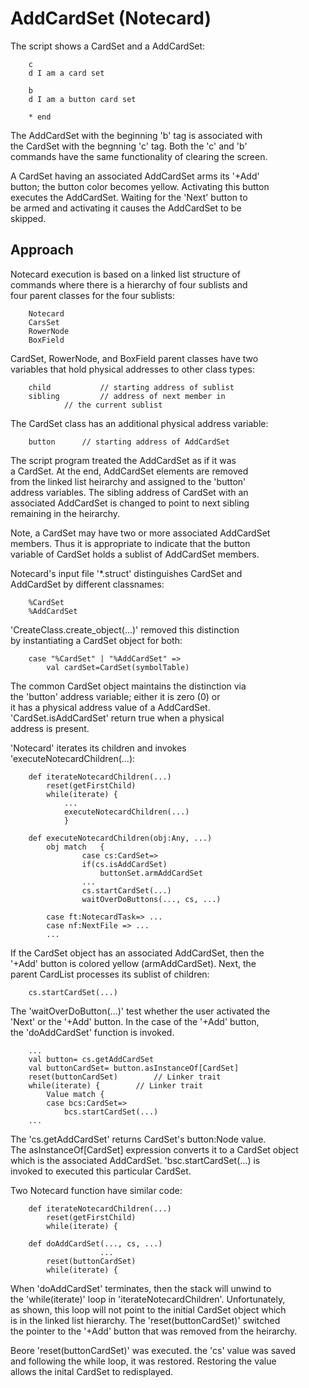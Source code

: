<h1>AddCardSet (Notecard)</h1>

<p>The script shows a CardSet and a AddCardSet: </p>

<pre><code>    c
    d I am a card set

    b
    d I am a button card set

    * end
</code></pre>

<p>The AddCardSet with the beginning 'b' tag is associated with <br />
the CardSet with the begnning 'c' tag.  Both the 'c' and 'b' <br />
commands have the same functionality of clearing the screen.    </p>

<p>A CardSet having an associated AddCardSet arms its '+Add' <br />
button; the button color becomes yellow.  Activating this button <br />
executes the AddCardSet.  Waiting for the 'Next' button to <br />
be armed and activating it causes the AddCardSet to be <br />
skipped.    </p>

<h2>Approach</h2>

<p>Notecard  execution is based on a linked list structure of <br />
commands where there is a hierarchy of four sublists and <br />
four parent classes for the four sublists:   </p>

<pre><code>    Notecard
    CarsSet
    RowerNode
    BoxField
</code></pre>

<p>CardSet, RowerNode, and BoxField parent classes have two <br />
variables that hold physical addresses to other class types:   </p>

<pre><code>    child           // starting address of sublist
    sibling         // address of next member in
            // the current sublist
</code></pre>

<p>The CardSet class has an additional physical address variable:   </p>

<pre><code>    button      // starting address of AddCardSet
</code></pre>

<p>The script program treated the AddCardSet as if it was <br />
a CardSet.  At the end, AddCardSet elements are removed <br />
from the linked list heirarchy and assigned to the 'button' <br />
address variables.  The sibling address of CardSet with an <br />
associated AddCardSet is changed to point to next sibling <br />
remaining in the heirarchy.   </p>

<p>Note, a CardSet may have two or more associated AddCardSet <br />
members. Thus it is appropriate to indicate that the button <br />
variable of CardSet holds a sublist of AddCardSet members.   </p>

<p>Notecard's input file '*.struct' distinguishes CardSet and <br />
AddCardSet by different classnames:   </p>

<pre><code>    %CardSet
    %AddCardSet
</code></pre>

<p>'CreateClass.create_object(...)' removed this distinction <br />
by instantiating a CardSet object for both:   </p>

<pre><code>    case "%CardSet" | "%AddCardSet" =&gt;
        val cardSet=CardSet(symbolTable)
</code></pre>

<p>The common CardSet object maintains the distinction via <br />
the 'button' address variable; either it is zero (0) or <br />
it has a physical address value of a AddCardSet. <br />
'CardSet.isAddCardSet' return true when a physical <br />
address is present.    </p>

<p>'Notecard' iterates its children and invokes <br />
'executeNotecardChildren(...):   </p>

<pre><code>    def iterateNotecardChildren(...)
        reset(getFirstChild)
        while(iterate) {
            ...
            executeNotecardChildren(...)
            }

    def executeNotecardChildren(obj:Any, ...)
        obj match   {
                case cs:CardSet=&gt; 
                if(cs.isAddCardSet) 
                    buttonSet.armAddCardSet     
                ...
                cs.startCardSet(...)
                waitOverDoButtons(..., cs, ...)

        case ft:NotecardTask=&gt; ...
        case nf:NextFile =&gt; ...
        ...
</code></pre>

<p>If the CardSet object has an associated AddCardSet, then the <br />
'+Add' button is colored yellow (armAddCardSet).  Next, the <br />
parent CardList processes its sublist of children:   </p>

<pre><code>    cs.startCardSet(...)
</code></pre>

<p>The 'waitOverDoButton(...)' test whether the user activated the <br />
'Next' or the '+Add' button.  In the case of the '+Add' button, <br />
the 'doAddCardSet' function is invoked.     </p>

<pre><code>    ...
    val button= cs.getAddCardSet 
    val buttonCardSet= button.asInstanceOf[CardSet]
    reset(buttonCardSet)        // Linker trait
    while(iterate) {        // Linker trait
        Value match {
        case bcs:CardSet=&gt;
            bcs.startCardSet(...)
    ...
</code></pre>

<p>The 'cs.getAddCardSet' returns CardSet's button:Node value. <br />
The asInstanceOf[CardSet] expression converts it to a CardSet object <br />
which is the associated AddCardSet. 'bsc.startCardSet(...) is <br />
invoked to executed this particular CardSet.   </p>

<p>Two Notecard function have similar code:   </p>

<pre><code>    def iterateNotecardChildren(...)
        reset(getFirstChild)
        while(iterate) {

    def doAddCardSet(..., cs, ...) 
                    ...
        reset(buttonCardSet)    
        while(iterate) {
</code></pre>

<p>When 'doAddCardSet' terminates, then the stack will unwind to <br />
the 'while(iterate)' loop in 'iterateNotecardChildren'. Unfortunately, <br />
as shown, this loop will not point to the initial CardSet object which <br />
is in the linked list hierarchy.  The 'reset(buttonCardSet)' switched <br />
the pointer to the '+Add' button that was removed from the heirarchy.    </p>

<p>Beore 'reset(buttonCardSet)' was executed. the 'cs' value was saved <br />
and following the while loop, it was restored.  Restoring the value <br />
allows the inital CardSet to redisplayed.   </p>
